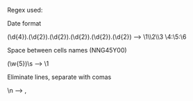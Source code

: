 Regex used:

Date format

(\d{4})\.(\d{2})\.(\d{2})\.(\d{2})\.(\d{2})\.(\d{2})  -->  \1\\\2\\\3 \4\:\5\:\6

Space between cells names (NNG45Y00)

(\w{5})\s  -->  \1

Eliminate lines, separate with comas 

\n  -->  \,
